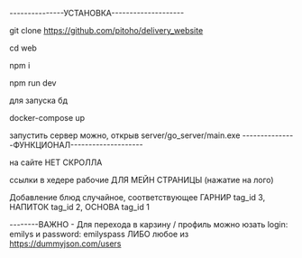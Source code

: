 ---------------УСТАНОВКА--------------------

git clone https://github.com/pitoho/delivery_website

cd web

npm i

npm run dev

для запуска бд

docker-compose up 

запустить сервер можно, открыв server/go_server/main.exe
---------------ФУНКЦИОНАЛ--------------------

на сайте НЕТ СКРОЛЛА

ссылки в хедере рабочие ДЛЯ МЕЙН СТРАНИЦЫ (нажатие на лого)

Добавление блюд случайное, соответствующее ГАРНИР tag_id 3, НАПИТОК tag_id 2, ОСНОВА tag_id 1

--------ВАЖНО - Для перехода в карзину / профиль можно юзать login: emilys и password: emilyspass 
ЛИБО любое из https://dummyjson.com/users
